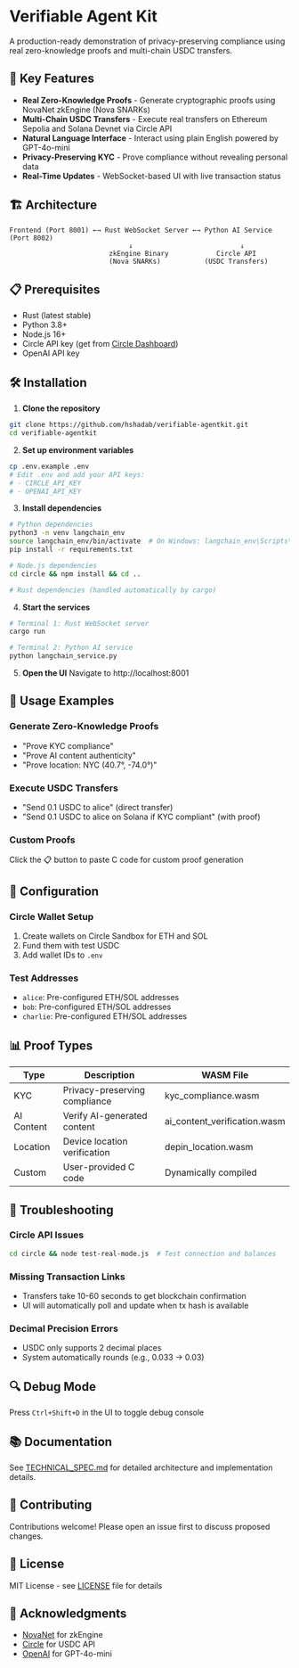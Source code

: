 # Verifiable Agent Kit

A production-ready demonstration of privacy-preserving compliance using real zero-knowledge proofs and multi-chain USDC transfers.

## 🚀 Key Features

- **Real Zero-Knowledge Proofs** - Generate cryptographic proofs using NovaNet zkEngine (Nova SNARKs)
- **Multi-Chain USDC Transfers** - Execute real transfers on Ethereum Sepolia and Solana Devnet via Circle API
- **Natural Language Interface** - Interact using plain English powered by GPT-4o-mini
- **Privacy-Preserving KYC** - Prove compliance without revealing personal data
- **Real-Time Updates** - WebSocket-based UI with live transaction status

## 🏗️ Architecture

```
Frontend (Port 8001) ←→ Rust WebSocket Server ←→ Python AI Service (Port 8002)
                              ↓                           ↓
                         zkEngine Binary            Circle API
                         (Nova SNARKs)           (USDC Transfers)
```

## 📋 Prerequisites

- Rust (latest stable)
- Python 3.8+
- Node.js 16+
- Circle API key (get from [Circle Dashboard](https://app.circle.com))
- OpenAI API key

## 🛠️ Installation

1. **Clone the repository**
```bash
git clone https://github.com/hshadab/verifiable-agentkit.git
cd verifiable-agentkit
```

2. **Set up environment variables**
```bash
cp .env.example .env
# Edit .env and add your API keys:
# - CIRCLE_API_KEY
# - OPENAI_API_KEY
```

3. **Install dependencies**
```bash
# Python dependencies
python3 -m venv langchain_env
source langchain_env/bin/activate  # On Windows: langchain_env\Scripts\activate
pip install -r requirements.txt

# Node.js dependencies
cd circle && npm install && cd ..

# Rust dependencies (handled automatically by cargo)
```

4. **Start the services**
```bash
# Terminal 1: Rust WebSocket server
cargo run

# Terminal 2: Python AI service
python langchain_service.py
```

5. **Open the UI**
Navigate to http://localhost:8001

## 💬 Usage Examples

### Generate Zero-Knowledge Proofs
- "Prove KYC compliance"
- "Prove AI content authenticity" 
- "Prove location: NYC (40.7°, -74.0°)"

### Execute USDC Transfers
- "Send 0.1 USDC to alice" (direct transfer)
- "Send 0.1 USDC to alice on Solana if KYC compliant" (with proof)

### Custom Proofs
Click the 📋 button to paste C code for custom proof generation

## 🔧 Configuration

### Circle Wallet Setup
1. Create wallets on Circle Sandbox for ETH and SOL
2. Fund them with test USDC
3. Add wallet IDs to `.env`

### Test Addresses
- `alice`: Pre-configured ETH/SOL addresses
- `bob`: Pre-configured ETH/SOL addresses  
- `charlie`: Pre-configured ETH/SOL addresses

## 📊 Proof Types

| Type | Description | WASM File |
|------|-------------|-----------|
| KYC | Privacy-preserving compliance | kyc_compliance.wasm |
| AI Content | Verify AI-generated content | ai_content_verification.wasm |
| Location | Device location verification | depin_location.wasm |
| Custom | User-provided C code | Dynamically compiled |

## 🐛 Troubleshooting

### Circle API Issues
```bash
cd circle && node test-real-mode.js  # Test connection and balances
```

### Missing Transaction Links
- Transfers take 10-60 seconds to get blockchain confirmation
- UI will automatically poll and update when tx hash is available

### Decimal Precision Errors
- USDC only supports 2 decimal places
- System automatically rounds (e.g., 0.033 → 0.03)

## 🔍 Debug Mode
Press `Ctrl+Shift+D` in the UI to toggle debug console

## 📚 Documentation

See [TECHNICAL_SPEC.md](TECHNICAL_SPEC.md) for detailed architecture and implementation details.

## 🤝 Contributing

Contributions welcome! Please open an issue first to discuss proposed changes.

## 📄 License

MIT License - see [LICENSE](LICENSE) file for details

## 🙏 Acknowledgments

- [NovaNet](https://www.novanet.xyz/) for zkEngine
- [Circle](https://www.circle.com/) for USDC API
- [OpenAI](https://openai.com/) for GPT-4o-mini

